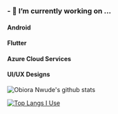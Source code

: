 ### - 🔭 I’m currently working on ...

#### Android
#### Flutter
#### Azure Cloud Services
#### UI/UX Designs


![Obiora Nwude's github stats](https://github-readme-stats.vercel.app/api?username=obiscode)


[![Top Langs I Use](https://github-readme-stats.vercel.app/api/top-langs/?username=obiscode)](https://github.com/anuraghazra/github-readme-stats)


<!--
**obiscode/obiscode** is a ✨ _special_ ✨ repository because its `README.md` (this file) appears on your GitHub profile.

Here are some ideas to get you started:



- 🌱 I’m currently learning with...
### 
- 👯 I’m looking to collaborate on ...
- 🤔 I’m looking for help with ...
- 💬 Ask me about ...
- 📫 How to reach me: ...
- 😄 Pronouns: ...
- ⚡ Fun fact: ...
-->
